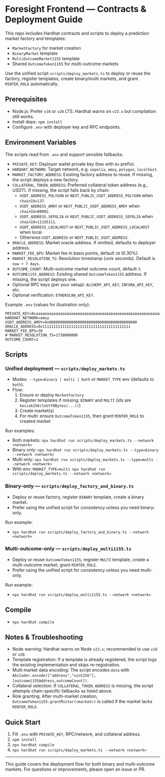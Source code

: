 # Foresight Frontend — Contracts & Deployment Guide

This repo includes Hardhat contracts and scripts to deploy a prediction market factory and templates:
- `MarketFactory` for market creation
- `BinaryMarket` template
- `MultiOutcomeMarket1155` template
- Shared `OutcomeToken1155` for multi-outcome markets

Use the unified script `scripts/deploy_markets.ts` to deploy or reuse the factory, register templates, create binary/multi markets, and grant `MINTER_ROLE` automatically.

## Prerequisites
- Node.js: Prefer `v18` or `v20` LTS. Hardhat warns on `v23.x` but compilation still works.
- Install deps: `npm install`
- Configure `.env` with deployer key and RPC endpoints.

## Environment Variables
The scripts read from `.env` and support sensible fallbacks.

- `PRIVATE_KEY`: Deployer wallet private key (hex with `0x` prefix).
- `HARDHAT_NETWORK`: Target network, e.g. `sepolia`, `amoy`, `polygon`, `localhost`.
- `MARKET_FACTORY_ADDRESS`: Existing factory address to reuse. If missing, the script deploys a new factory.
- `COLLATERAL_TOKEN_ADDRESS`: Preferred collateral token address (e.g., USDT). If missing, the script falls back by chain:
  - `USDT_ADDRESS_POLYGON` or `NEXT_PUBLIC_USDT_ADDRESS_POLYGON` when `chainId=137`.
  - `USDT_ADDRESS_AMOY` or `NEXT_PUBLIC_USDT_ADDRESS_AMOY` when `chainId=80002`.
  - `USDT_ADDRESS_SEPOLIA` or `NEXT_PUBLIC_USDT_ADDRESS_SEPOLIA` when `chainId=11155111`.
  - `USDT_ADDRESS_LOCALHOST` or `NEXT_PUBLIC_USDT_ADDRESS_LOCALHOST` when local.
  - Otherwise `USDT_ADDRESS` or `NEXT_PUBLIC_USDT_ADDRESS`.
- `ORACLE_ADDRESS`: Market oracle address. If omitted, defaults to deployer address.
- `MARKET_FEE_BPS`: Market fee in basis points, default `30` (0.30%).
- `MARKET_RESOLUTION_TS`: Resolution timestamp (unix seconds). Default is `now + 7 days`.
- `OUTCOME_COUNT`: Multi-outcome market outcome count, default `3`.
- `OUTCOME1155_ADDRESS`: Existing shared `OutcomeToken1155` address. If missing, the script deploys one.
- Optional RPC keys (per your setup): `ALCHEMY_API_KEY`, `INFURA_API_KEY`, etc.
- Optional verification: `ETHERSCAN_API_KEY`.

Example `.env` (values for illustration only):
```
PRIVATE_KEY=0xaaaaaaaaaaaaaaaaaaaaaaaaaaaaaaaaaaaaaaaaaaaaaaaaaaaaaaaaaaaaaaaa
HARDHAT_NETWORK=amoy
USDT_ADDRESS_AMOY=0x0000000000000000000000000000000000000000
ORACLE_ADDRESS=0x1111111111111111111111111111111111111111
MARKET_FEE_BPS=30
# MARKET_RESOLUTION_TS=1738000000
OUTCOME_COUNT=3
```

## Scripts

### Unified deployment — `scripts/deploy_markets.ts`
- Modes: `--type=binary | multi | both` or `MARKET_TYPE` env (defaults to `both`).
- Flow:
  1) Ensure or deploy `MarketFactory`
  2) Register templates if missing: `BINARY` and `MULTI` (ids are `keccak256(toUtf8Bytes(...))`)
  3) Create market(s)
  4) For multi: ensure `OutcomeToken1155`, then grant `MINTER_ROLE` to created market

Run examples:
- Both markets: `npx hardhat run scripts/deploy_markets.ts --network <network>`
- Binary only: `npx hardhat run scripts/deploy_markets.ts --type=binary --network <network>`
- Multi only: `npx hardhat run scripts/deploy_markets.ts --type=multi --network <network>`
- With env: `MARKET_TYPE=multi npx hardhat run scripts/deploy_markets.ts --network <network>`

### Binary-only — `scripts/deploy_factory_and_binary.ts`
- Deploy or reuse factory, register `BINARY` template, create a binary market.
- Prefer using the unified script for consistency unless you need binary-only.

Run example:
- `npx hardhat run scripts/deploy_factory_and_binary.ts --network <network>`

### Multi-outcome-only — `scripts/deploy_multi1155.ts`
- Deploy or reuse `OutcomeToken1155`, register `MULTI` template, create a multi-outcome market, grant `MINTER_ROLE`.
- Prefer using the unified script for consistency unless you need multi-only.

Run example:
- `npx hardhat run scripts/deploy_multi1155.ts --network <network>`

## Compile
- `npx hardhat compile`

## Notes & Troubleshooting
- Node warning: Hardhat warns on Node `v23.x`; recommended to use `v18` or `v20`.
- Template registration: If a template is already registered, the script logs the existing implementation and skips re-registration.
- Multi market data encoding: The script encodes `data` with `AbiCoder.encode(["address","uint256"],[outcome1155Address,outcomeCount])`.
- Collateral selection: If `COLLATERAL_TOKEN_ADDRESS` is missing, the script attempts chain-specific fallbacks as listed above.
- Role granting: After multi-market creation, `OutcomeToken1155.grantMinter(<market>)` is called if the market lacks `MINTER_ROLE`.

## Quick Start
1) Fill `.env` with `PRIVATE_KEY`, RPC/network, and collateral address.
2) `npm install`
3) `npx hardhat compile`
4) `npx hardhat run scripts/deploy_markets.ts --network <network>`

---
This guide covers the deployment flow for both binary and multi-outcome markets. For questions or improvements, please open an issue or PR.